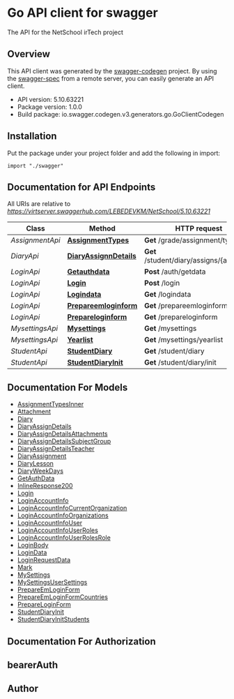 # Go API client for swagger

The API for the NetSchool irTech project

## Overview
This API client was generated by the [swagger-codegen](https://github.com/swagger-api/swagger-codegen) project.  By using the [swagger-spec](https://github.com/swagger-api/swagger-spec) from a remote server, you can easily generate an API client.

- API version: 5.10.63221
- Package version: 1.0.0
- Build package: io.swagger.codegen.v3.generators.go.GoClientCodegen

## Installation
Put the package under your project folder and add the following in import:
```golang
import "./swagger"
```

## Documentation for API Endpoints

All URIs are relative to *https://virtserver.swaggerhub.com/LEBEDEVKM/NetSchool/5.10.63221*

Class | Method | HTTP request | Description
------------ | ------------- | ------------- | -------------
*AssignmentApi* | [**AssignmentTypes**](docs/AssignmentApi.md#assignmenttypes) | **Get** /grade/assignment/types | 
*DiaryApi* | [**DiaryAssignnDetails**](docs/DiaryApi.md#diaryassignndetails) | **Get** /student/diary/assigns/{assignId} | 
*LoginApi* | [**Getauthdata**](docs/LoginApi.md#getauthdata) | **Post** /auth/getdata | 
*LoginApi* | [**Login**](docs/LoginApi.md#login) | **Post** /login | 
*LoginApi* | [**Logindata**](docs/LoginApi.md#logindata) | **Get** /logindata | 
*LoginApi* | [**Prepareemloginform**](docs/LoginApi.md#prepareemloginform) | **Get** /prepareemloginform | 
*LoginApi* | [**Prepareloginform**](docs/LoginApi.md#prepareloginform) | **Get** /prepareloginform | 
*MysettingsApi* | [**Mysettings**](docs/MysettingsApi.md#mysettings) | **Get** /mysettings | 
*MysettingsApi* | [**Yearlist**](docs/MysettingsApi.md#yearlist) | **Get** /mysettings/yearlist | 
*StudentApi* | [**StudentDiary**](docs/StudentApi.md#studentdiary) | **Get** /student/diary | 
*StudentApi* | [**StudentDiaryInit**](docs/StudentApi.md#studentdiaryinit) | **Get** /student/diary/init | 

## Documentation For Models

 - [AssignmentTypesInner](docs/AssignmentTypesInner.md)
 - [Attachment](docs/Attachment.md)
 - [Diary](docs/Diary.md)
 - [DiaryAssignDetails](docs/DiaryAssignDetails.md)
 - [DiaryAssignDetailsAttachments](docs/DiaryAssignDetailsAttachments.md)
 - [DiaryAssignDetailsSubjectGroup](docs/DiaryAssignDetailsSubjectGroup.md)
 - [DiaryAssignDetailsTeacher](docs/DiaryAssignDetailsTeacher.md)
 - [DiaryAssignment](docs/DiaryAssignment.md)
 - [DiaryLesson](docs/DiaryLesson.md)
 - [DiaryWeekDays](docs/DiaryWeekDays.md)
 - [GetAuthData](docs/GetAuthData.md)
 - [InlineResponse200](docs/InlineResponse200.md)
 - [Login](docs/Login.md)
 - [LoginAccountInfo](docs/LoginAccountInfo.md)
 - [LoginAccountInfoCurrentOrganization](docs/LoginAccountInfoCurrentOrganization.md)
 - [LoginAccountInfoOrganizations](docs/LoginAccountInfoOrganizations.md)
 - [LoginAccountInfoUser](docs/LoginAccountInfoUser.md)
 - [LoginAccountInfoUserRoles](docs/LoginAccountInfoUserRoles.md)
 - [LoginAccountInfoUserRolesRole](docs/LoginAccountInfoUserRolesRole.md)
 - [LoginBody](docs/LoginBody.md)
 - [LoginData](docs/LoginData.md)
 - [LoginRequestData](docs/LoginRequestData.md)
 - [Mark](docs/Mark.md)
 - [MySettings](docs/MySettings.md)
 - [MySettingsUserSettings](docs/MySettingsUserSettings.md)
 - [PrepareEmLoginForm](docs/PrepareEmLoginForm.md)
 - [PrepareEmLoginFormCountries](docs/PrepareEmLoginFormCountries.md)
 - [PrepareLoginForm](docs/PrepareLoginForm.md)
 - [StudentDiaryInit](docs/StudentDiaryInit.md)
 - [StudentDiaryInitStudents](docs/StudentDiaryInitStudents.md)

## Documentation For Authorization

## bearerAuth

## Author


